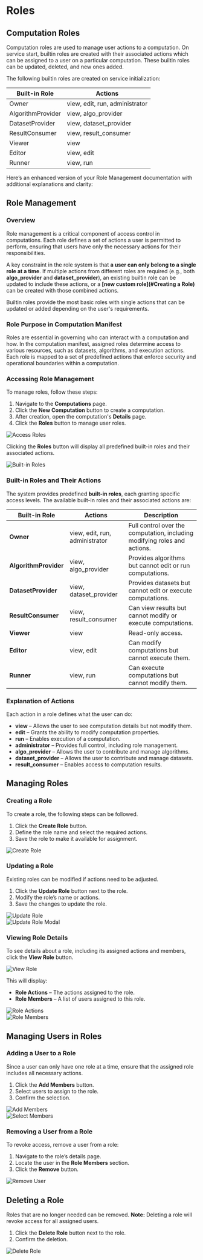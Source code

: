 # Roles

## Computation Roles

Computation roles are used to manage user actions to a computation. On service start, builtin roles are created with their associated actions which can be assigned to a user on a particular computation. These builtin roles can be updated, deleted, and new ones added.

The following builtin roles are created on service initialization:

| Built-in Role     | Actions                        |
| ----------------- | ------------------------------ |
| Owner             | view, edit, run, administrator |
| AlgorithmProvider | view, algo_provider            |
| DatasetProvider   | view, dataset_provider         |
| ResultConsumer    | view, result_consumer          |
| Viewer            | view                           |
| Editor            | view, edit                     |
| Runner            | view, run                      |

Here’s an enhanced version of your Role Management documentation with additional explanations and clarity:

## Role Management

### Overview

Role management is a critical component of access control in computations. Each role defines a set of actions a user is permitted to perform, ensuring that users have only the necessary actions for their responsibilities.

A key constraint in the role system is that **a user can only belong to a single role at a time**. If multiple actions from different roles are required (e.g., both **algo_provider** and **dataset_provider**), an existing builtin role can be updated to include these actions, or a **[new custom role](#Creating a Role)** can be created with those combined actions.

Builtin roles provide the most basic roles with single actions that can be updated or added depending on the user's requirements.

### Role Purpose in Computation Manifest

Roles are essential in governing who can interact with a computation and how. In the computation manifest, assigned roles determine access to various resources, such as datasets, algorithms, and execution actions. Each role is mapped to a set of predefined actions that enforce security and operational boundaries within a computation.

### Accessing Role Management

To manage roles, follow these steps:

1. Navigate to the **Computations** page.
2. Click the **New Computation** button to create a computation.
3. After creation, open the computation's **Details** page.
4. Click the **Roles** button to manage user roles.

![Access Roles](img/roles/roles_page.png)

Clicking the **Roles** button will display all predefined built-in roles and their associated actions.

![Built-in Roles](img/roles/builtin.png)

### Built-in Roles and Their Actions

The system provides predefined **built-in roles**, each granting specific access levels. The available built-in roles and their associated actions are:

| Built-in Role         | Actions                        | Description                                                               |
| --------------------- | ------------------------------ | ------------------------------------------------------------------------- |
| **Owner**             | view, edit, run, administrator | Full control over the computation, including modifying roles and actions. |
| **AlgorithmProvider** | view, algo_provider            | Provides algorithms but cannot edit or run computations.                  |
| **DatasetProvider**   | view, dataset_provider         | Provides datasets but cannot edit or execute computations.                |
| **ResultConsumer**    | view, result_consumer          | Can view results but cannot modify or execute computations.               |
| **Viewer**            | view                           | Read-only access.                                                         |
| **Editor**            | view, edit                     | Can modify computations but cannot execute them.                          |
| **Runner**            | view, run                      | Can execute computations but cannot modify them.                          |

### Explanation of Actions

Each action in a role defines what the user can do:

- **view** – Allows the user to see computation details but not modify them.
- **edit** – Grants the ability to modify computation properties.
- **run** – Enables execution of a computation.
- **administrator** – Provides full control, including role management.
- **algo_provider** – Allows the user to contribute and manage algorithms.
- **dataset_provider** – Allows the user to contribute and manage datasets.
- **result_consumer** – Enables access to computation results.

## Managing Roles

### Creating a Role

To create a role, the following steps can be followed.

1. Click the **Create Role** button.
2. Define the role name and select the required actions.
3. Save the role to make it available for assignment.

![Create Role](img/roles/create_role.png)

### Updating a Role

Existing roles can be modified if actions need to be adjusted.

1. Click the **Update Role** button next to the role.
2. Modify the role’s name or actions.
3. Save the changes to update the role.

![Update Role](img/roles/update_role_button.png)  
![Update Role Modal](img/roles/update_role_modal.png)

### Viewing Role Details

To see details about a role, including its assigned actions and members, click the **View Role** button.

![View Role](img/roles/view_role_button.png)

This will display:

- **Role Actions** – The actions assigned to the role.
- **Role Members** – A list of users assigned to this role.

![Role Actions](img/roles/role_actions.png)  
![Role Members](img/roles/role_members.png)

## Managing Users in Roles

### Adding a User to a Role

Since a user can only have one role at a time, ensure that the assigned role includes all necessary actions.

1. Click the **Add Members** button.
2. Select users to assign to the role.
3. Confirm the selection.

![Add Members](img/roles/add_members_button.png)  
![Select Members](img/roles/select_members_button.png)

### Removing a User from a Role

To revoke access, remove a user from a role:

1. Navigate to the role’s details page.
2. Locate the user in the **Role Members** section.
3. Click the **Remove** button.

![Remove User](img/roles/remove_member_from_role.png)

## Deleting a Role

Roles that are no longer needed can be removed. **Note:** Deleting a role will revoke access for all assigned users.

1. Click the **Delete Role** button next to the role.
2. Confirm the deletion.

![Delete Role](img/roles/delete_role.png)
